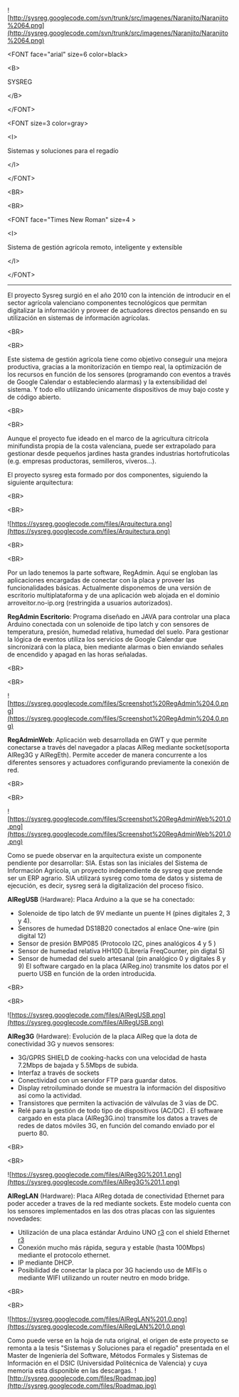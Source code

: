 ![http://sysreg.googlecode.com/svn/trunk/src/imagenes/Naranjito/Naranjito%2064.png](http://sysreg.googlecode.com/svn/trunk/src/imagenes/Naranjito/Naranjito%2064.png)

&lt;FONT face="arial" size=6 color=black&gt;

 

&lt;B&gt;

  SYSREG 

&lt;/B&gt;

 

&lt;/FONT&gt;

 

&lt;FONT size=3 color=gray&gt;

 

&lt;I&gt;

  Sistemas y soluciones para el regadío

&lt;/I&gt;

 

&lt;/FONT&gt;

 

&lt;BR&gt;

 

&lt;BR&gt;




&lt;FONT face="Times New Roman" size=4 &gt;

 

&lt;I&gt;

 Sistema de gestión agrícola remoto, inteligente y extensible 

&lt;/I&gt;

 

&lt;/FONT&gt;



---

El proyecto Sysreg surgió en el año 2010 con la intención de introducir en el sector agrícola valenciano componentes tecnológicos que permitan digitalizar la información y proveer de actuadores directos pensando en su utilización en  sistemas de información agrícolas. 

&lt;BR&gt;

 

&lt;BR&gt;


Este sistema de gestión agrícola tiene como objetivo conseguir una mejora productiva, gracias a la monitorización en tiempo real, la optimización de los recursos en función de los sensores (programando con eventos a través de Google Calendar o estableciendo alarmas) y la extensibilidad del sistema. Y todo ello utilizando únicamente dispositivos de muy bajo coste y de código abierto. 

&lt;BR&gt;

 

&lt;BR&gt;


Aunque el proyecto fue ideado en el marco de la agricultura citrícola minifundista propia de la costa valenciana, puede ser extrapolado para gestionar desde pequeños jardines hasta grandes industrias hortofruticolas (e.g. empresas productoras, semilleros, víveros...).

El proyecto sysreg esta formado por dos componentes, siguiendo la siguiente arquitectura: 

&lt;BR&gt;



&lt;BR&gt;


![https://sysreg.googlecode.com/files/Arquitectura.png](https://sysreg.googlecode.com/files/Arquitectura.png) 

&lt;BR&gt;

 

&lt;BR&gt;



Por un lado tenemos la parte software, RegAdmin. Aquí se engloban las aplicaciones encargadas de conectar con la placa y proveer las funcionalidades básicas. Actualmente disponemos de una versión de escritorio multiplataforma y de una aplicación web alojada en el dominio arroveitor.no-ip.org (restringida a usuarios autorizados).

**RegAdmin Escritorio**: Programa diseñado en JAVA para controlar una placa Arduino conectada con un solenoide de tipo latch y con sensores de temperatura, presión, humedad relativa, humedad del suelo. Para gestionar la lógica de eventos utiliza los servicios de Google Calendar que sincronizará con la placa, bien mediante alarmas o bien enviando señales de encendido y apagad en las horas señaladas.

&lt;BR&gt;

 

&lt;BR&gt;


![https://sysreg.googlecode.com/files/Screenshot%20RegAdmin%204.0.png](https://sysreg.googlecode.com/files/Screenshot%20RegAdmin%204.0.png)

**RegAdminWeb**: Aplicación web desarrollada en GWT y que permite conectarse a través del navegador a placas AlReg mediante socket(soporta AlReg3G y AlRegEth). Permite acceder de manera concurrente a los diferentes sensores y actuadores configurando previamente la conexión de red.

&lt;BR&gt;



&lt;BR&gt;


![https://sysreg.googlecode.com/files/Screenshot%20RegAdminWeb%201.0.png](https://sysreg.googlecode.com/files/Screenshot%20RegAdminWeb%201.0.png)

Como se puede observar en la arquitectura existe un componente pendiente por desarrollar: SIA. Estas son las iniciales del Sistema de Información Agricola, un proyecto independiente de sysreg que pretende ser un ERP agrario. SIA utilizará sysreg como toma de datos y sistema de ejecución, es decir, sysreg será la digitalización del proceso físico.

**AlRegUSB** (Hardware): Placa Arduino a la que se ha conectado:
  * Solenoide de tipo latch de 9V mediante un puente H (pines digitales 2, 3 y 4).
  * Sensores de humedad DS18B20 conectados al enlace One-wire (pin digital 12)
  * Sensor de presión BMP085 (Protocolo I2C, pines analógicos 4 y 5 )
  * Sensor de humedad relativa HH10D (Librería FreqCounter, pin digtal 5)
  * Sensor de humedad del suelo artesanal (pin analógico 0 y digitales 8 y 9)
El software cargado en la placa (AlReg.ino) transmite los datos por el puerto USB en función de la orden introducida.

&lt;BR&gt;

 

&lt;BR&gt;


![https://sysreg.googlecode.com/files/AlRegUSB.png](https://sysreg.googlecode.com/files/AlRegUSB.png)

**AlReg3G** (Hardware): Evolución de la placa AlReg que la dota de conectividad 3G y nuevos sensores:
  * 3G/GPRS SHIELD de cooking-hacks con una velocidad de hasta 7.2Mbps de bajada y 5.5Mbps de subida.
  * Interfaz a través de sockets
  * Conectividad con un servidor FTP para guardar datos.
  * Display retroiluminado donde se muestra la información del dispositivo así como la actividad.
  * Transistores que permiten la activación de válvulas de 3 vías de DC.
  * Relé para la gestión de todo tipo de dispositivos (AC/DC) .
El software cargado en esta placa (AlReg3G.ino) transmite los datos a traves de redes de datos móviles 3G, en función del comando enviado por el puerto 80.

&lt;BR&gt;

 

&lt;BR&gt;


![https://sysreg.googlecode.com/files/AlReg3G%201.1.png](https://sysreg.googlecode.com/files/AlReg3G%201.1.png)

**AlRegLAN** (Hardware): Placa AlReg dotada de conectividad Ethernet para poder acceder a traves de la red mediante sockets. Este modelo cuenta con los sensores implementados en las dos otras placas con las siguientes novedades:
  * Utilización de una placa estándar Arduino UNO [r3](https://code.google.com/p/sysreg/source/detail?r=3) con el shield Ethernet [r3](https://code.google.com/p/sysreg/source/detail?r=3)
  * Conexión mucho más rápida, segura y estable (hasta 100Mbps) mediante el protocolo ethernet.
  * IP mediante DHCP.
  * Posibilidad de conectar la placa por 3G haciendo uso de MIFIs o mediante WIFI utilizando un router neutro en modo bridge.

&lt;BR&gt;

 

&lt;BR&gt;


![https://sysreg.googlecode.com/files/AlRegLAN%201.0.png](https://sysreg.googlecode.com/files/AlRegLAN%201.0.png)

Como puede verse en la hoja de ruta original, el origen de este proyecto se remonta a la tesis "Sistemas y Soluciones para el regadío" presentada en el Master de Ingeniería del Software, Métodos Formales y Sistemas de Información en el DSIC (Universidad Politécnica de Valencia) y cuya memoria esta disponible en las descargas.
![http://sysreg.googlecode.com/files/Roadmap.jpg](http://sysreg.googlecode.com/files/Roadmap.jpg)